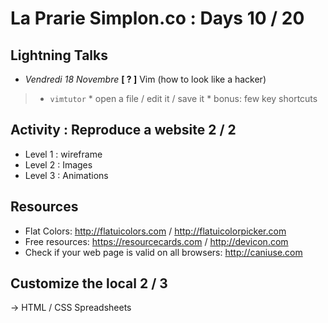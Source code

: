 # La Prarie Simplon.co : Days 10 / 20

## Lightning Talks

- _Vendredi 18 Novembre_ **[ ? ]** Vim (how to look like a hacker)
>   * `vimtutor`
    * open a file / edit it / save it
    * bonus: few key shortcuts

## Activity : Reproduce a website 2 / 2

- Level 1 : wireframe
- Level 2 : Images
- Level 3 : Animations

## Resources

* Flat Colors: http://flatuicolors.com / http://flatuicolorpicker.com
* Free resources: https://resourcecards.com / http://devicon.com
* Check if your web page is valid on all browsers: http://caniuse.com

## Customize the local 2 / 3

-> HTML / CSS Spreadsheets
